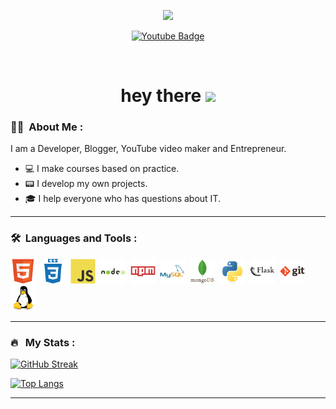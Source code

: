<p align="center"><img src="https://media.giphy.com/media/26BRAmywAN0PI0JyM/giphy.gif" width="100"/></p>
<p align="center">
<a href="https://www.youtube.com/c/IdeaSchool1"><img src="https://img.shields.io/badge/YouTube-red?style=for-the-badge&logo=youtube&logoColor=white" alt="Youtube Badge"/></a>
</p>

<p align="center"><img src="https://komarev.com/ghpvc/?username=ideahold&style=flat-square&color=blue" alt=""></p>

<h1 align="center">hey there <img src="https://media.giphy.com/media/hvRJCLFzcasrR4ia7z/giphy.gif" width="40"></h1>

### :man_technologist: &nbsp;About Me :

I am a Developer, Blogger, YouTube video maker and Entrepreneur.

- 💻 I make courses based on practice.
- 📟 I develop my own projects.
- 🎓 I help everyone who has questions about IT.

---

### 🛠 &nbsp;Languages and Tools :

<p>
<img src="https://github.com/devicons/devicon/blob/master/icons/html5/html5-original.svg" title="HTML5" alt="HTML" width="40" height="40"/>&nbsp;
<img src="https://github.com/devicons/devicon/blob/master/icons/css3/css3-plain-wordmark.svg"  title="CSS3" alt="CSS" width="40" height="40"/>&nbsp;
<img src="https://github.com/devicons/devicon/blob/master/icons/javascript/javascript-original.svg" title="JavaScript" alt="JavaScript" width="40" height="40"/>&nbsp;
<img src="https://github.com/devicons/devicon/blob/master/icons/nodejs/nodejs-original-wordmark.svg" title="NodeJS" alt="NodeJS" width="40" height="40"/>&nbsp;
<img src="https://github.com/devicons/devicon/blob/master/icons/npm/npm-original-wordmark.svg" title="npm" alt="npm" width="40" height="40"/>&nbsp;
<img src="https://github.com/devicons/devicon/blob/master/icons/mysql/mysql-original-wordmark.svg" title="MySQL"  alt="MySQL" width="40" height="40"/>&nbsp;
<img src="https://github.com/devicons/devicon/blob/master/icons/mongodb/mongodb-original-wordmark.svg" title="MongoDB"  alt="MongoDB" width="40" height="40"/>&nbsp;
<img src="https://github.com/devicons/devicon/blob/master/icons/python/python-original.svg" title="py"  alt="py" width="40" height="40"/>&nbsp;
<img src="https://github.com/devicons/devicon/blob/master/icons/flask/flask-original-wordmark.svg" title="flask"  alt="flask" width="40" height="40"/>&nbsp;
<img src="https://github.com/devicons/devicon/blob/master/icons/git/git-original-wordmark.svg" title="Git" **alt="Git" width="40" height="40"/>&nbsp;
<img src="https://github.com/devicons/devicon/blob/master/icons/linux/linux-original.svg" title="Git" **alt="Git" width="40" height="40"/>&nbsp;
</p>

---

### 🔥 &nbsp; My Stats :
[![GitHub Streak](http://github-readme-streak-stats.herokuapp.com?user=ideahold&theme=dark&background=000000)](https://git.io/streak-stats)

[![Top Langs](https://github-readme-stats.vercel.app/api/top-langs/?username=ideahold&layout=compact&theme=vision-friendly-dark)](https://github.com/anuraghazra/github-readme-stats)

---

